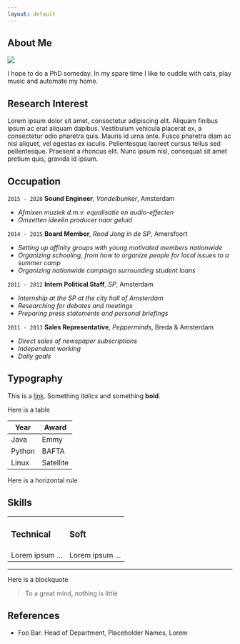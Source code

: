 ```yaml
---
layout: default
---
```


## About Me

<img class="profile-picture" src="sherlock.jpg">

I hope to do a PhD someday. In my spare time I like to cuddle with cats, play music and automate my home.

## Research Interest

Lorem ipsum dolor sit amet, consectetur adipiscing elit. Aliquam finibus ipsum ac erat aliquam dapibus. Vestibulum vehicula placerat ex, a consectetur odio pharetra quis. Mauris id urna ante. Fusce pharetra diam ac nisi aliquet, vel egestas ex iaculis. Pellentesque laoreet cursus tellus sed pellentesque. Praesent a rhoncus elit. Nunc ipsum nisl, consequat sit amet pretium quis, gravida id ipsum.

## Occupation

`2015 - 2020`
**Sound Engineer**, *Vondelbunker*, Amsterdam
- *Afmixen muziek d.m.v. equalisatie en audio-effecten*
- *Omzetten ideeën producer naar geluid*

`2014 - 2015`
**Board Member**, *Rood Jong in de SP*, Amersfoort
- *Setting up affinity groups with young motivated members nationwide*
- *Organizing schooling, from how to organize people for local issues to a summer camp*
- *Organizing nationwide campaign surrounding student loans*

`2011 - 2012`
**Intern Political Staff**, *SP*, Amsterdam
- *Internship at the SP at the city hall of Amsterdam*
- *Researching for debates and meetings*
- *Preparing press statements and personal briefings*

`2011 - 2013`
**Sales Representative**, *Pepperminds*, Breda & Amsterdam
- *Direct sales of newspaper subscriptions*
- *Independent working*
- *Daily goals*

## Typography

This is a [link](http://google.com). Something *italics* and something **bold**.

Here is a table

Year      | Award
----------|-------
Java      | Emmy
Python    | BAFTA
Linux     | Satellite

 
 
 

Here is a horizontal rule

## Skills
<table border="0">
 <tr>
  <td><h3>Technical</h3></td>
  <td><h3>Soft</h3></td>
 </tr>
 <tr>
    <td>Lorem ipsum ...</td>
    <td>Lorem ipsum ...</td>
 </tr>
</table>


---

Here is a blockquote

> To a great mind, nothing is little

## References

* Foo Bar: Head of Department, Placeholder Names, Lorem
